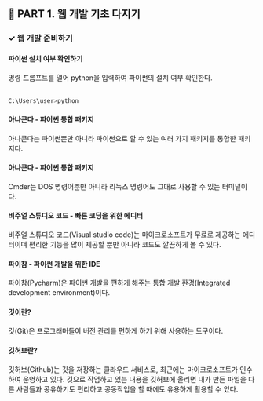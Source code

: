<h2>📌 PART 1. 웹 개발 기초 다지기</h2>
<h3>✓ 웹 개발 준비하기</h3>

<h4>파이썬 설치 여부 확인하기</h4>
명령 프롬프트를 열어 python을 입력하여 파이썬의 설치 여부 확인한다.<br>
<br>

```python
C:\Users\user>python
```

<h4>아나콘다 - 파이썬 통합 패키지</h4>
아나콘다는 파이썬뿐만 아니라 파이썬으로 할 수 있는 여러 가지 패키지를 통합한 패키지다.<br>

<h4>아나콘다 - 파이썬 통합 패키지</h4>
Cmder는 DOS 명령어뿐만 아니라 리눅스 명령어도 그대로 사용할 수 있는 터미널이다.<br>

<h4>비주얼 스튜디오 코드 - 빠른 코딩을 위한 에디터</h4>
비주얼 스튜디오 코드(Visual studio code)는 마이크로소프트가 무료로 제공하는 에디터이며 편리한 기능을 많이 제공할 뿐만 아니라 코드도 깔끔하게 볼 수 있다.<br>

<h4>파이참 - 파이썬 개발을 위한 IDE</h4>
파이참(Pycharm)은 파이썬 개발을 편하게 해주는 통합 개발 환경(Integrated development environment)이다.<br>

<h4>깃이란?</h4>
깃(Git)은 프로그래머들이 버전 관리를 편하게 하기 위해 사용하는 도구이다.<br>

<h4>깃허브란?</h4>
깃허브(Github)는 깃을 저장하는 클라우드 서비스로, 최근에는 마이크로소프트가 인수하여 운영하고 있다. 깃으로 작업하고 있는 내용을 깃허브에 올리면 내가 만든 파일을 다른 사람들과 공유하기도 편리하고 공동작업을 할 때에도 유용하게 활용할 수 있다.<br>